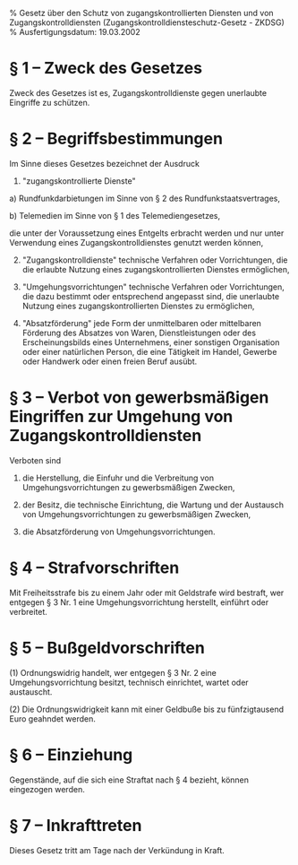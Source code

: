 % Gesetz über den Schutz von zugangskontrollierten Diensten und von Zugangskontrolldiensten  (Zugangskontrolldiensteschutz-Gesetz - ZKDSG)
% Ausfertigungsdatum: 19.03.2002
 
# § 1 – Zweck des Gesetzes

Zweck des Gesetzes ist es, Zugangskontrolldienste gegen unerlaubte Eingriffe zu schützen.

# § 2 – Begriffsbestimmungen

Im Sinne dieses Gesetzes bezeichnet der Ausdruck

1. "zugangskontrollierte Dienste"

a) Rundfunkdarbietungen im Sinne von § 2 des Rundfunkstaatsvertrages,

b) Telemedien im Sinne von § 1 des Telemediengesetzes,

die unter der Voraussetzung eines Entgelts erbracht werden und nur unter Verwendung eines Zugangskontrolldienstes genutzt werden können,

2. "Zugangskontrolldienste" technische Verfahren oder Vorrichtungen, die die erlaubte Nutzung eines zugangskontrollierten Dienstes ermöglichen,

3. "Umgehungsvorrichtungen" technische Verfahren oder Vorrichtungen, die dazu bestimmt oder entsprechend angepasst sind, die unerlaubte Nutzung eines zugangskontrollierten Dienstes zu ermöglichen,

4. "Absatzförderung" jede Form der unmittelbaren oder mittelbaren Förderung des Absatzes von Waren, Dienstleistungen oder des Erscheinungsbilds eines Unternehmens, einer sonstigen Organisation oder einer natürlichen Person, die eine Tätigkeit im Handel, Gewerbe oder Handwerk oder einen freien Beruf ausübt.

# § 3 – Verbot von gewerbsmäßigen Eingriffen zur Umgehung von Zugangskontrolldiensten

Verboten sind

1. die Herstellung, die Einfuhr und die Verbreitung von Umgehungsvorrichtungen zu gewerbsmäßigen Zwecken,

2. der Besitz, die technische Einrichtung, die Wartung und der Austausch von Umgehungsvorrichtungen zu gewerbsmäßigen Zwecken,

3. die Absatzförderung von Umgehungsvorrichtungen.

# § 4 – Strafvorschriften

Mit Freiheitsstrafe bis zu einem Jahr oder mit Geldstrafe wird bestraft, wer entgegen § 3 Nr. 1 eine Umgehungsvorrichtung herstellt, einführt oder verbreitet.

# § 5 – Bußgeldvorschriften

(1) Ordnungswidrig handelt, wer entgegen § 3 Nr. 2 eine Umgehungsvorrichtung besitzt, technisch einrichtet, wartet oder austauscht.

(2) Die Ordnungswidrigkeit kann mit einer Geldbuße bis zu fünfzigtausend Euro geahndet werden.

# § 6 – Einziehung

Gegenstände, auf die sich eine Straftat nach § 4 bezieht, können eingezogen werden.

# § 7 – Inkrafttreten

Dieses Gesetz tritt am Tage nach der Verkündung in Kraft.
